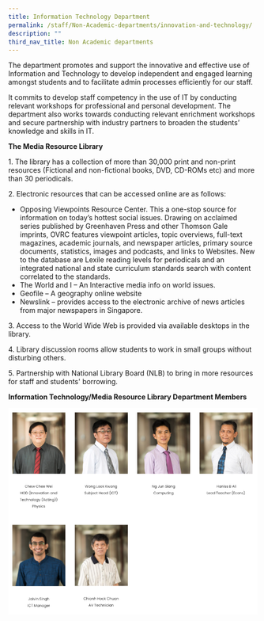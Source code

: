 ```yaml
---
title: Information Technology Department
permalink: /staff/Non-Academic-departments/innovation-and-technology/
description: ""
third_nav_title: Non Academic departments
---
```

<div data-node="5f4bfd6861dcf">
<div data-node="5f4bfe33d0af6">
<div data-node="5f449d4b2d879">
<div data-node="5ff3ce3087d92">
<div data-node="5f4b48598a43a">
<p>The department promotes and support the innovative and effective use of Information and Technology to develop independent and engaged learning amongst students and to facilitate admin processes efficiently for our staff.</p>
<p>It commits to develop staff competency in the use of IT by conducting relevant workshops for professional and personal development. The department also works towards conducting relevant enrichment workshops and secure partnership with industry partners to broaden the students&rsquo; knowledge and skills in IT.<strong><br /></strong></p>
<p><strong>The Media Resource Library</strong></p>
<p>1. The library has a collection of more than 30,000 print and non-print resources (Fictional and non-fictional books, DVD, CD-ROMs etc) and more than 30 periodicals.</p>
<p>2. Electronic resources that can be accessed online are as follows:</p>
<ul>
<li>Opposing Viewpoints Resource Center. This a one-stop source for information on today&rsquo;s hottest social issues. Drawing on acclaimed series published by Greenhaven Press and other Thomson Gale imprints, OVRC features viewpoint articles, topic overviews, full-text magazines, academic journals, and newspaper articles, primary source documents, statistics, images and podcasts, and links to Websites. New to the database are Lexile reading levels for periodicals and an integrated national and state curriculum standards search with content correlated to the standards.</li>
<li>The World and I &ndash; An Interactive media info on world issues.</li>
<li>Geofile &ndash; A geography online website</li>
<li>Newslink &ndash; provides access to the electronic archive of news articles from major newspapers in Singapore.</li>
</ul>
<p>3. Access to the World Wide Web is provided via available desktops in the library.</p>
<p>4. Library discussion rooms allow students to work in small groups without disturbing others.</p>
<p>5. Partnership with National Library Board (NLB) to bring in more resources for staff and students' borrowing.</p>
</div>
</div>
</div>
</div>
</div
	
**Information Technology/Media Resource Library Department Members**
	
![](/images/itd2.png)